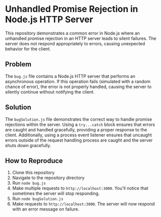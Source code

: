 # Unhandled Promise Rejection in Node.js HTTP Server

This repository demonstrates a common error in Node.js where an unhandled promise rejection in an HTTP server leads to silent failures. The server does not respond appropriately to errors, causing unexpected behavior for the client. 

## Problem

The `bug.js` file contains a Node.js HTTP server that performs an asynchronous operation. If this operation fails (simulated with a random chance of error), the error is not properly handled, causing the server to silently continue without notifying the client.

## Solution

The `bugSolution.js` file demonstrates the correct way to handle promise rejections within the server. Using a `try...catch` block ensures that errors are caught and handled gracefully, providing a proper response to the client.   Additionally, using a process event listener ensures that uncaught errors outside of the request handling process are caught and the server shuts down gracefully.

## How to Reproduce

1. Clone this repository
2. Navigate to the repository directory
3. Run `node bug.js`
4. Make multiple requests to `http://localhost:3000`. You'll notice that sometimes the server will stop responding.
5. Run `node bugSolution.js`
6. Make requests to `http://localhost:3000`.  The server will now respond with an error message on failure.